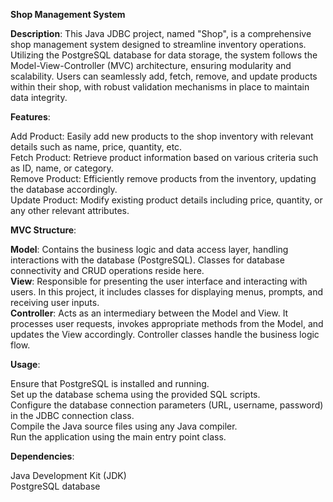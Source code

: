 
**Shop Management System**

**Description**:
This Java JDBC project, named "Shop", is a comprehensive shop management system designed to streamline inventory operations. Utilizing the PostgreSQL database for data storage, the system follows the Model-View-Controller (MVC) architecture, ensuring modularity and scalability. Users can seamlessly add, fetch, remove, and update products within their shop, with robust validation mechanisms in place to maintain data integrity.

**Features**:

Add Product: Easily add new products to the shop inventory with relevant details such as name, price, quantity, etc.<br>
Fetch Product: Retrieve product information based on various criteria such as ID, name, or category.<br>
Remove Product: Efficiently remove products from the inventory, updating the database accordingly.<br>
Update Product: Modify existing product details including price, quantity, or any other relevant attributes.<br>

**MVC Structure**:

**Model**: Contains the business logic and data access layer, handling interactions with the database (PostgreSQL). Classes for database connectivity and CRUD operations reside here.<br>
**View**: Responsible for presenting the user interface and interacting with users. In this project, it includes classes for displaying menus, prompts, and receiving user inputs.<br>
**Controller**: Acts as an intermediary between the Model and View. It processes user requests, invokes appropriate methods from the Model, and updates the View accordingly. Controller classes handle the business logic flow.

**Usage**:

Ensure that PostgreSQL is installed and running.<br>
Set up the database schema using the provided SQL scripts.<br>
Configure the database connection parameters (URL, username, password) in the JDBC connection class.<br>
Compile the Java source files using any Java compiler.<br>
Run the application using the main entry point class.

**Dependencies**:

Java Development Kit (JDK)<br>
PostgreSQL database
